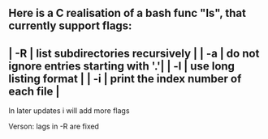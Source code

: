Here is a C realisation of a bash func "ls", that currently support flags:
------------------------------------------------
|  -R | list subdirectories recursively        |
|  -a | do not ignore entries starting with '.'|
|  -l | use long listing format                |
|  -i | print the index number of each file    |
------------------------------------------------ 
 
In later updates i will add more flags

Verson:
  lags in -R are fixed
